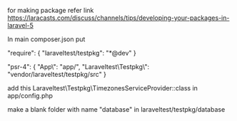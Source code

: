 for making package refer link
https://laracasts.com/discuss/channels/tips/developing-your-packages-in-laravel-5



In main composer.json put 

"require": 
  {
    "laraveltest/testpkg": "*@dev"
  }
  
  "psr-4": 
  {
    "App\\": "app/",
    "Laraveltest\\Testpkg\\": "vendor/laraveltest/testpkg/src"
  }
  
  add this Laraveltest\Testpkg\TimezonesServiceProvider::class in app/config.php
  
 make a blank folder with name "database" in laraveltest/testpkg/database
